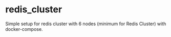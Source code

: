 # redis_cluster

Simple setup for redis cluster with 6 nodes (minimum for Redis Cluster) with docker-compose.
